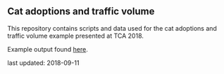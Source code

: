 ## Cat adoptions and traffic volume

This repository contains scripts and data used for the cat adoptions and traffic volume example presented at TCA 2018.  

Example output found [here](https://cdn.rawgit.com/TC-piRatecat-2018/cat-traffic/5289a809/cats-and-cars.html).  


last updated: 2018-09-11
